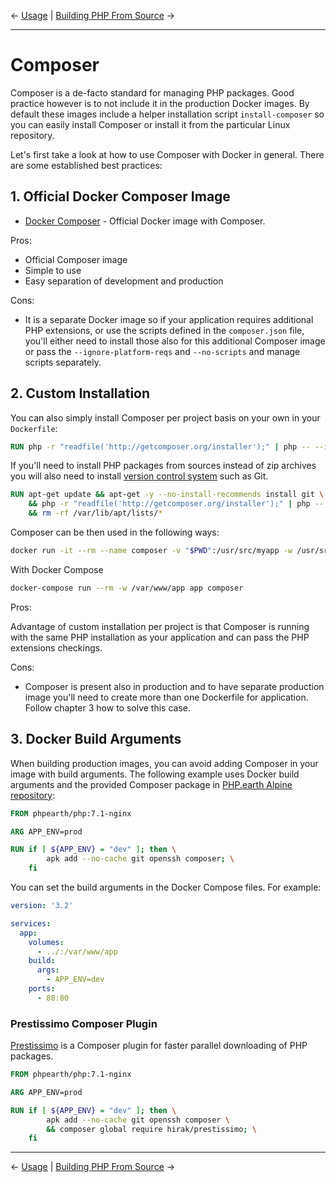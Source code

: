 &larr; [Usage](02-usage.md) | [Building PHP From Source](04-php.md) &rarr;

---

# Composer

Composer is a de-facto standard for managing PHP packages. Good practice however
is to not include it in the production Docker images. By default these images
include a helper installation script `install-composer` so you can easily install
Composer or install it from the particular Linux repository.

Let's first take a look at how to use Composer with Docker in general. There are
some established best practices:

## 1. Official Docker Composer Image

* [Docker Composer](https://hub.docker.com/_/composer/) - Official Docker image
  with Composer.

Pros:

* Official Composer image
* Simple to use
* Easy separation of development and production

Cons:

* It is a separate Docker image so if your application requires additional PHP
  extensions, or use the scripts defined in the `composer.json` file, you'll
  either need to install those also for this additional Composer image or pass
  the `--ignore-platform-reqs` and `--no-scripts` and manage scripts separately.

## 2. Custom Installation

You can also simply install Composer per project basis on your own in your
`Dockerfile`:

```Dockerfile
RUN php -r "readfile('http://getcomposer.org/installer');" | php -- --install-dir=/usr/bin/ --filename=composer
```

If you'll need to install PHP packages from sources instead of zip archives you
will also need to install
[version control system](https://getcomposer.org/doc/00-intro.md#system-requirements)
such as Git.

```Dockerfile
RUN apt-get update && apt-get -y --no-install-recommends install git \
    && php -r "readfile('http://getcomposer.org/installer');" | php -- --install-dir=/usr/bin/ --filename=composer \
    && rm -rf /var/lib/apt/lists/*
```

Composer can be then used in the following ways:

```bash
docker run -it --rm --name composer -v "$PWD":/usr/src/myapp -w /usr/src/myapp php-app composer
```

With Docker Compose

```bash
docker-compose run --rm -w /var/www/app app composer
```

Pros:

Advantage of custom installation per project is that Composer is running with the
same PHP installation as your application and can pass the PHP extensions checkings.

Cons:

* Composer is present also in production and to have separate production image
  you'll need to create more than one Dockerfile for application. Follow chapter
  3 how to solve this case.

## 3. Docker Build Arguments

When building production images, you can avoid adding Composer in your image with
build arguments. The following example uses Docker build arguments and the provided
Composer package in [PHP.earth Alpine repository](https://alpine.php.earth):

```Dockerfile
FROM phpearth/php:7.1-nginx

ARG APP_ENV=prod

RUN if [ ${APP_ENV} = "dev" ]; then \
        apk add --no-cache git openssh composer; \
    fi
```

You can set the build arguments in the Docker Compose files. For example:

```yaml
version: '3.2'

services:
  app:
    volumes:
      - ../:/var/www/app
    build:
      args:
        - APP_ENV=dev
    ports:
      - 80:80
```

### Prestissimo Composer Plugin

[Prestissimo](https://github.com/hirak/prestissimo) is a Composer plugin for faster
parallel downloading of PHP packages.

```Dockerfile
FROM phpearth/php:7.1-nginx

ARG APP_ENV=prod

RUN if [ ${APP_ENV} = "dev" ]; then \
        apk add --no-cache git openssh composer \
        && composer global require hirak/prestissimo; \
    fi
```

---
&larr; [Usage](02-usage.md) | [Building PHP From Source](04-php.md) &rarr;
